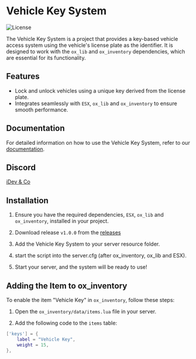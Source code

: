 # Vehicle Key System

![License](https://img.shields.io/badge/license-CC%20BY--NC-lightgrey.svg)

The Vehicle Key System is a project that provides a key-based vehicle access system using the vehicle's license plate as the identifier. It is designed to work with the `ox_lib` and `ox_inventory` dependencies, which are essential for its functionality.

## Features

- Lock and unlock vehicles using a unique key derived from the license plate.
- Integrates seamlessly with `ESX`, `ox_lib` and `ox_inventory` to ensure smooth performance.

## Documentation

For detailed information on how to use the Vehicle Key System, refer to our [documentation](https://your-documentation-link).

## Discord
<a href="https://discord.gg/nsyaGNt6jM">iDev & Co</a>

## Installation

1. Ensure you have the required dependencies, `ESX`, `ox_lib` and `ox_inventory`, installed in your project.

2. Download release `v1.0.0` from the [releases]()

3. Add the Vehicle Key System to your server resource folder.

4. start the script into the server.cfg (after ox_inventory, ox_lib and ESX).

5. Start your server, and the system will be ready to use!

## Adding the Item to ox_inventory

To enable the item "Vehicle Key" in `ox_inventory`, follow these steps:

1. Open the `ox_inventory/data/items.lua` file in your server.

2. Add the following code to the `items` table:

```lua
['keys'] = {
    label = "Vehicle Key",
    weight = 15,
},
```
